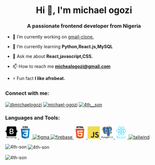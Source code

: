 <h1 align="center">Hi 👋, I'm michael ogozi</h1>
<h3 align="center">A passionate frontend developer from Nigeria</h3>

- 🔭 I’m currently working on [gmail-clone.](https://github.com/4th-son/gmail-clone.)

- 🌱 I’m currently learning **Python,React.js,MySQL**

- 💬 Ask me about **React,javascript,CSS.**

- 📫 How to reach me **michealogozi@gmail.com**

- ⚡ Fun fact **I like afrobeat.**

<h3 align="left">Connect with me:</h3>
<p align="left">
<a href="https://twitter.com/@michaelogozi" target="blank"><img align="center" src="https://raw.githubusercontent.com/rahuldkjain/github-profile-readme-generator/master/src/images/icons/Social/twitter.svg" alt="@michaelogozi" height="30" width="40" /></a>
<a href="https://linkedin.com/in/michael-ogozi" target="blank"><img align="center" src="https://raw.githubusercontent.com/rahuldkjain/github-profile-readme-generator/master/src/images/icons/Social/linked-in-alt.svg" alt="michael-ogozi" height="30" width="40" /></a>
<a href="https://instagram.com/4th__son" target="blank"><img align="center" src="https://raw.githubusercontent.com/rahuldkjain/github-profile-readme-generator/master/src/images/icons/Social/instagram.svg" alt="4th__son" height="30" width="40" /></a>
</p>

<h3 align="left">Languages and Tools:</h3>
<p align="left"> <a href="https://getbootstrap.com" target="_blank" rel="noreferrer"> <img src="https://raw.githubusercontent.com/devicons/devicon/master/icons/bootstrap/bootstrap-plain-wordmark.svg" alt="bootstrap" width="40" height="40"/> </a> <a href="https://www.w3schools.com/css/" target="_blank" rel="noreferrer"> <img src="https://raw.githubusercontent.com/devicons/devicon/master/icons/css3/css3-original-wordmark.svg" alt="css3" width="40" height="40"/> </a> <a href="https://www.figma.com/" target="_blank" rel="noreferrer"> <img src="https://www.vectorlogo.zone/logos/figma/figma-icon.svg" alt="figma" width="40" height="40"/> </a> <a href="https://firebase.google.com/" target="_blank" rel="noreferrer"> <img src="https://www.vectorlogo.zone/logos/firebase/firebase-icon.svg" alt="firebase" width="40" height="40"/> </a> <a href="https://www.w3.org/html/" target="_blank" rel="noreferrer"> <img src="https://raw.githubusercontent.com/devicons/devicon/master/icons/html5/html5-original-wordmark.svg" alt="html5" width="40" height="40"/> </a> <a href="https://developer.mozilla.org/en-US/docs/Web/JavaScript" target="_blank" rel="noreferrer"> <img src="https://raw.githubusercontent.com/devicons/devicon/master/icons/javascript/javascript-original.svg" alt="javascript" width="40" height="40"/> </a> <a href="https://www.postgresql.org" target="_blank" rel="noreferrer"> <img src="https://raw.githubusercontent.com/devicons/devicon/master/icons/postgresql/postgresql-original-wordmark.svg" alt="postgresql" width="40" height="40"/> </a> <a href="https://reactjs.org/" target="_blank" rel="noreferrer"> <img src="https://raw.githubusercontent.com/devicons/devicon/master/icons/react/react-original-wordmark.svg" alt="react" width="40" height="40"/> </a> <a href="https://tailwindcss.com/" target="_blank" rel="noreferrer"> <img src="https://www.vectorlogo.zone/logos/tailwindcss/tailwindcss-icon.svg" alt="tailwind" width="40" height="40"/> </a> </p>

<p><img align="left" src="https://github-readme-stats.vercel.app/api/top-langs?username=4th-son&show_icons=true&locale=en&layout=compact" alt="4th-son" /></p>

<p>&nbsp;<img align="center" src="https://github-readme-stats.vercel.app/api?username=4th-son&show_icons=true&locale=en" alt="4th-son" /></p>

<p><img align="center" src="https://github-readme-streak-stats.herokuapp.com/?user=4th-son&" alt="4th-son" /></p>


